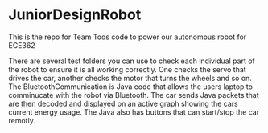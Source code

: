 # JuniorDesignRobot
 This is the repo for Team Toos code to power our autonomous robot for ECE362
 
 There are several test folders you can use to check each individual part of the robot to ensure it is all working correctly. One checks the servo that drives the car,  another checks the motor that turns the wheels and so on.
 The BluetoothCommunication is Java code that allows the users laptop to comminucate with the robot via Bluetooth. The car sends Java packets that are then decoded and displayed on an active graph showing the cars current energy usage. The Java also has buttons that can start/stop the car remotly.

